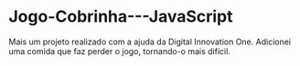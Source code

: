 # Jogo-Cobrinha---JavaScript
Mais um projeto realizado com a ajuda da Digital Innovation One. Adicionei uma comida que faz perder o jogo, tornando-o mais difícil.
